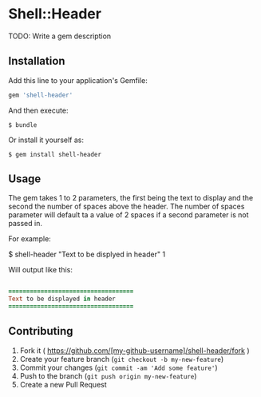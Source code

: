 # Shell::Header

TODO: Write a gem description

## Installation

Add this line to your application's Gemfile:

```ruby
gem 'shell-header'
```

And then execute:

    $ bundle

Or install it yourself as:

    $ gem install shell-header

## Usage

The gem takes 1 to 2 parameters, the first being the text to display and
the second the number of spaces above the header. The number of spaces
parameter will default ta a value of 2 spaces if a second parameter is
not passed in.

For example:

   $ shell-header "Text to be displyed in header" 1

Will output like this:

```ruby

===================================
Text to be displayed in header
===================================
```

## Contributing

1. Fork it ( https://github.com/[my-github-username]/shell-header/fork )
2. Create your feature branch (`git checkout -b my-new-feature`)
3. Commit your changes (`git commit -am 'Add some feature'`)
4. Push to the branch (`git push origin my-new-feature`)
5. Create a new Pull Request
